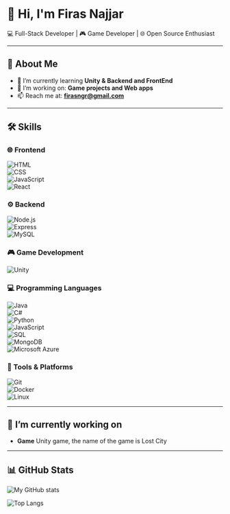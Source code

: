 # 👋 Hi, I'm Firas Najjar

💻 Full-Stack Developer | 🎮 Game Developer | 🌐 Open Source Enthusiast  

---

## 🚀 About Me
- 🌱 I’m currently learning **Unity & Backend and FrontEnd**  
- 🔭 I’m working on: **Game projects and Web apps**  
- 📫 Reach me at: **firasngr@gmail.com**  

---

## 🛠️ Skills  

### 🌐 Frontend  
![HTML](https://img.shields.io/badge/-HTML5-E34F26?logo=html5&logoColor=fff)  
![CSS](https://img.shields.io/badge/-CSS3-1572B6?logo=css3&logoColor=fff)  
![JavaScript](https://img.shields.io/badge/-JavaScript-F7DF1E?logo=javascript&logoColor=000)  
![React](https://img.shields.io/badge/-React-61DAFB?logo=react&logoColor=000)  

### ⚙️ Backend  
![Node.js](https://img.shields.io/badge/-Node.js-339933?logo=node.js&logoColor=fff)  
![Express](https://img.shields.io/badge/-Express-000000?logo=express&logoColor=fff)  
![MySQL](https://img.shields.io/badge/-MySQL-4479A1?logo=mysql&logoColor=fff)  

### 🎮 Game Development  
![Unity](https://img.shields.io/badge/-Unity-000000?logo=unity&logoColor=fff)  

### 💻 Programming Languages  
![Java](https://img.shields.io/badge/-Java-007396?logo=openjdk&logoColor=fff)  
![C#](https://img.shields.io/badge/-C%23-239120?logo=c-sharp&logoColor=fff)  
![Python](https://img.shields.io/badge/-Python-3776AB?logo=python&logoColor=fff)  
![JavaScript](https://img.shields.io/badge/-JavaScript-F7DF1E?logo=javascript&logoColor=000)  
![SQL](https://img.shields.io/badge/-SQL-336791?logo=postgresql&logoColor=fff)  
![MongoDB](https://img.shields.io/badge/-MongoDB-47A248?logo=mongodb&logoColor=fff)  
![Microsoft Azure](https://img.shields.io/badge/-Azure-0078D4?logo=microsoftazure&logoColor=fff)  

### 🔧 Tools & Platforms  
![Git](https://img.shields.io/badge/-Git-F05032?logo=git&logoColor=fff)  
![Docker](https://img.shields.io/badge/-Docker-2496ED?logo=docker&logoColor=fff)  
![Linux](https://img.shields.io/badge/-Linux-FCC624?logo=linux&logoColor=000)  


---

## 🔭 I’m currently working on 
- **Game** Unity game, the name of the game is Lost City

---

## 📊 GitHub Stats
![My GitHub stats](https://github-readme-stats.vercel.app/api?username=firas988&show_icons=true&theme=radical)

![Top Langs](https://github-readme-stats.vercel.app/api/top-langs/?username=firas988&layout=compact&theme=radical)




<!--
**firas988/firas988** is a ✨ _special_ ✨ repository because its `README.md` (this file) appears on your GitHub profile.

Here are some ideas to get you started:


- 🌱 I’m currently learning ...
- 👯 I’m looking to collaborate on ...
- 🤔 I’m looking for help with ...
- 💬 Ask me about ...
- 📫 How to reach me: ...
- 😄 Pronouns: ...
- ⚡ Fun fact: ...
-->
